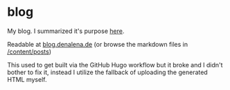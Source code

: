 # blog
My blog. I summarized it's purpose [here](https://blog.denalena.de/posts/2022-11-16-about/).

Readable at [blog.denalena.de](https://blog.denalena.de/)
(or browse the markdown files in [/content/posts](https://github.com/denalena/blog/tree/main/content/posts))

This used to get built via the GitHub Hugo workflow but it broke and I didn't bother to fix it, instead I utilize the fallback of uploading the generated HTML myself.


